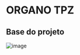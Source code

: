# ORGANO TPZ

## Base do projeto

![image](https://user-images.githubusercontent.com/113216494/211813715-ea30ec5b-c791-414c-a33e-4fc27d34c9a6.png)
